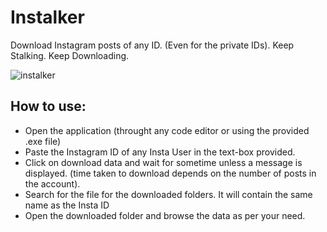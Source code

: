 # Instalker
Download Instagram posts of any ID. (Even for the private IDs). Keep Stalking. Keep Downloading.


![instalker](https://user-images.githubusercontent.com/64016811/136140232-9df1a9de-27eb-4770-b983-6103c6a29342.jpg)


## How to use:
- Open the application (throught any code editor or using the provided .exe file)
- Paste the Instagram ID of any Insta User in the text-box provided.
- Click on download data and wait for sometime unless a message is displayed. (time taken to download depends on the number of posts in the account).
- Search for the file for the downloaded folders. It will contain the same name as the Insta ID
- Open the downloaded folder and browse the data as per your need.

